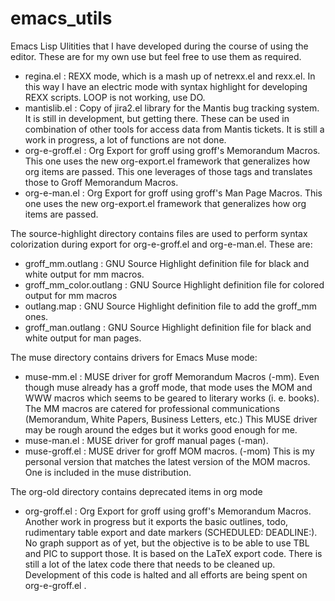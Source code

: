 emacs_utils
===========

Emacs Lisp Ulitities that I have developed during the course of using
the editor. These are for my own use but feel free to use them as
required.

- regina.el : REXX mode, which is a mash up of netrexx.el and
  rexx.el. In this way I have an electric mode with syntax highlight for
  developing REXX scripts. LOOP is not working, use DO. 
- mantislib.el : Copy of jira2.el library for the Mantis bug tracking
  system.  It is still in development, but getting there. These can be 
  used in combination of other tools for access data from Mantis tickets. 
  It is still a work in progress, a lot of functions are not
  done. 
- org-e-groff.el : Org Export for groff using groff's Memorandum
  Macros. This one uses the new org-export.el framework that generalizes
  how org items are passed. This one leverages of those tags and
  translates those to Groff Memorandum Macros.
- org-e-man.el : Org Export for groff using groff's Man Page
  Macros. This one uses the new org-export.el framework that generalizes
  how org items are passed. 
  


The source-highlight directory contains files are used to perform syntax 
colorization during export for org-e-groff.el and org-e-man.el. These are:

- groff_mm.outlang : GNU Source Highlight definition file for black and
  white output for mm macros.
- groff_mm_color.outlang : GNU Source Highlight definition file for
  colored output for mm macros
- outlang.map : GNU Source Highlight definition file to add the groff_mm
  ones. 
- groff_man.outlang : GNU Source Highlight definition file for black and
  white output for man pages.

The muse directory contains drivers for Emacs Muse mode:

- muse-mm.el : MUSE driver for groff Memorandum Macros (-mm).  Even though
  muse already has a groff mode, that mode  uses the MOM and WWW macros
  which seems to be geared to literary works (i. e. books).
  The MM macros are catered for professional communications
  (Memorandum, White Papers, Business Letters, etc.)
  This MUSE driver may be rough around the edges but it works good
  enough for me.
- muse-man.el : MUSE driver for groff manual pages (-man). 
- muse-groff.el : MUSE driver for groff MOM macros. (-mom) This is my personal
  version that matches the latest version of the MOM macros. One is
  included in the muse distribution.

  
The org-old directory contains deprecated items in org mode

- org-groff.el : Org Export for groff using groff's Memorandum
  Macros. Another work in progress but it exports the basic outlines,
  todo, rudimentary table export and date markers (SCHEDULED: DEADLINE:). 
  No graph support as of yet, but the objective is to be
  able to use TBL and PIC to support those.  It is based on
  the LaTeX export code.  There is still a lot of the latex code
  there that needs to be cleaned up.  Development of this code is halted
  and all efforts are being spent on org-e-groff.el .
